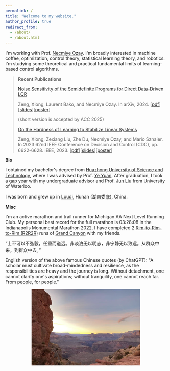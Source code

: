 ```yaml
---
permalink: /
title: "Welcome to my website."
author_profile: true
redirect_from: 
  - /about/
  - /about.html
---
```


I'm working with Prof. <a href="https://web.eecs.umich.edu/~necmiye/" target="_blank">Necmiye Ozay</a>. I'm broadly interested in machine coffee, optimization, control theory, statistical learning theory, and robotics. I'm studying some theoretical and practical fundamental limits of learning-based control algorithms.  


> **Recent Publications**
> 
> [Noise Sensitivity of the Semidefinite Programs for Direct Data-Driven LQR](https://arxiv.org/abs/2412.19705)
> 
> Zeng, Xiong, Laurent Bako, and Necmiye Ozay. In arXiv, 2024. [<a href="https://github.com/zengxiong111/zengxiong.github.io/blob/master/files/Noise%20Sensitivity%20of%20the%20Semidefinite%20Programs%20for%20Direct%20Data-Driven%20LQR.pdf" target="_blank">pdf</a>][<a href="https://github.com/zengxiong111/zengxiong.github.io/blob/master/files/slides_Noise%20Sensitivity%20of%20DDD%20LQR%20by%20Semidefinite%20Programming.pdf" target="_blank">slides</a>][<a href="https://github.com/zengxiong111/zengxiong.github.io/blob/master/files/Poster_Noise%20Sensitivity%20of%20DDD%20LQR%20by%20Semidefinite%20Programming.pdf" target="_blank">poster</a>]
> 
> (short version is accepted by ACC 2025)
> 
> [On the Hardness of Learning to Stabilize Linear Systems](https://arxiv.org/abs/2311.11151)
> 
> Zeng, Xiong, Zexiang Liu, Zhe Du, Necmiye Ozay, and Mario Sznaier. In 2023 62nd IEEE Conference on Decision and Control (CDC), pp. 6622-6628. IEEE, 2023. [<a href="https://github.com/zengxiong111/zengxiong.github.io/blob/master/files/hard_learn_to_stabilize.pdf" target="_blank">pdf</a>][<a href="https://github.com/zengxiong111/zengxiong.github.io/blob/master/files/hard_learn_stabilize_present.pdf" target="_blank">slides</a>][<a href="https://github.com/zengxiong111/zengxiong.github.io/blob/master/files/On%20The%20Hardness%20of%20Learning%20to%20Stabilize%20Linear%20Systems_Poster.pdf" target="_blank">poster</a>]

**Bio**

I obtained my bachelor's degree from <a href="http://english.hust.edu.cn/" target="_blank">Huazhong University of Science and Technology</a>, where I was advised by Prof. <a href="http://yy311.github.io/" target="_blank">Ye Yuan</a>. After graduation, I took a gap year with my undergraduate advisor and Prof. <a href="https://uwaterloo.ca/applied-mathematics/profiles/jun-liu" target="_blank">Jun Liu</a> from University of Waterloo.

I was born and grew up in <a href="https://en.wikipedia.org/wiki/Loudi" target="_blank">Loudi</a>, Hunan (湖南娄底), China.

**Misc**

I'm an active marathon and trail runner for Michigan AA Next Level Running Club. My personal best record for the full marathon is 03:28:08 in the Indianapolis Monumental Marathon 2022. I have completed 2 <a href="https://www.alltrails.com/explore/recording/rim2rim2rim--2" target="_blank">Rim-to-Rim-to-Rim (R2R2R)</a> runs of <a href="https://www.nps.gov/grca/planyourvisit/index.htm" target="_blank">Grand Canyon</a> with my friends. 

“士不可以不弘毅，任重而道远。非淡泊无以明志，非宁静无以致远。从群众中来，到群众中去。”

English version of the above famous Chinese quotes (by ChatGPT): "A scholar must cultivate broad-mindedness and resilience, as the responsibilities are heavy and the journey is long. Without detachment, one cannot clarify one's aspirations; without tranquility, one cannot reach far. From people, for people."


<p align="center">
    <img src="https://github.com/zengxiong111/zengxiong.github.io/blob/master/files/grand_canyon.jpg" alt="Grand Canyon" width="340" height="240" />
</p>
